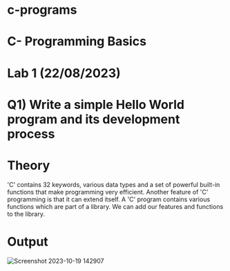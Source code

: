 # c-programs
# C- Programming Basics 
# Lab 1 (22/08/2023)

# Q1) Write a simple Hello World program and its development process

# Theory
'C' contains 32 keywords, various data types and a set of powerful built-in functions that make programming very efficient. Another feature of 'C' programming is that it can extend itself. A 'C' program contains various functions which are part of a library. We can add our features and functions to the library.

# Output
![Screenshot 2023-10-19 142907](https://github.com/pawarpradhnik12/c-programs/assets/144212084/5293b2a9-d566-41ca-8cbf-a9bceb579c79)
